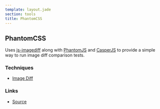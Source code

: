 ```yaml
---
template: layout.jade
section: tools
title: PhantomCSS
---
```


## PhantomCSS

Uses [js-imagediff](https://github.com/HumbleSoftware/js-imagediff) along with [PhantomJS](http://phantomjs.org) and [CasperJS](http://casperjs.org) to provide a simple way to run image diff comparison tests.

### Techniques

  * [Image Diff](/techniques/image-diff.html)

### Links

  * [Source](https://github.com/Huddle/PhantomCSS)